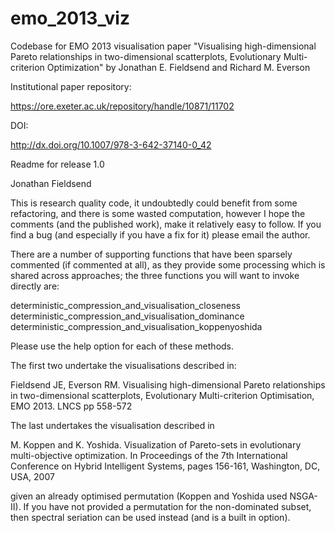emo_2013_viz
============

Codebase for EMO 2013 visualisation paper "Visualising high-dimensional Pareto relationships in two-dimensional scatterplots, Evolutionary Multi-criterion Optimization" by Jonathan E. Fieldsend and Richard M. Everson

Institutional paper repository:

https://ore.exeter.ac.uk/repository/handle/10871/11702

DOI:

http://dx.doi.org/10.1007/978-3-642-37140-0_42

Readme for release 1.0

Jonathan Fieldsend

This is research quality code, it undoubtedly could benefit from some refactoring, and there is some wasted computation, however I hope the comments (and the published work), make it relatively easy to follow. If you find a bug (and especially if you have a fix for it) please email the author.

There are a number of supporting functions that have been sparsely commented (if commented at all), as they provide some processing which is shared across approaches; the three functions you will want to invoke directly are:

deterministic_compression_and_visualisation_closeness
deterministic_compression_and_visualisation_dominance
deterministic_compression_and_visualisation_koppenyoshida

Please use the help option for each of these methods. 

The first two undertake the visualisations described in:

Fieldsend JE, Everson RM. 
Visualising high-dimensional Pareto relationships in two-dimensional 
scatterplots, 
Evolutionary Multi-criterion Optimisation, EMO 2013.
LNCS pp 558-572

The last undertakes the visualisation described in 

M. Koppen and K. Yoshida. 
Visualization of Pareto-sets in evolutionary multi-objective  optimization. 
In Proceedings of the 7th International Conference on Hybrid Intelligent 
Systems, pages 156-161, Washington, DC, USA, 2007

given an already optimised permutation (Koppen and Yoshida used NSGA-II). If you have not provided a permutation for the non-dominated subset, then spectral seriation can be used instead (and is a built in option).
